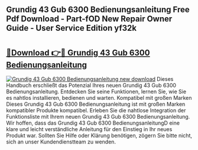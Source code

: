 ## Grundig 43 Gub 6300 Bedienungsanleitung Free Pdf Download - Part-fOD New Repair Owner Guide - User Service Edition yf32k

# <h2><a href="http://df1c4hd.blite.top/?on=Grundig+43+Gub+6300+Bedienungsanleitung">🔗Download 👉🔴 Grundig 43 Gub 6300 Bedienungsanleitung</a></h2>

[![Grundig 43 Gub 6300 Bedienungsanleitung new download](https://i.imgur.com/lujVjoI.png)](http://df1c4hd.blite.top/?on=Grundig+43+Gub+6300+Bedienungsanleitung)
Dieses Handbuch erschließt das Potenzial Ihres neuen Grundig 43 Gub 6300 Bedienungsanleitung. Entdecken Sie seine Funktionen, lernen Sie, wie Sie es nahtlos installieren, bedienen und warten. Kompatibel mit großen Marken Dieses Grundig 43 Gub 6300 Bedienungsanleitung ist mit großen Marken kompatibler Produkte kompatibel. Erleben Sie die nahtlose Integration der Funktionsliste mit Ihrem neuen Grundig 43 Gub 6300 Bedienungsanleitung. Wir hoffen, dass das Grundig 43 Gub 6300 BedienungsanleitungD eine klare und leicht verständliche Anleitung für den Einstieg in Ihr neues Produkt war. Sollten Sie Hilfe oder Klärung benötigen, zögern Sie bitte nicht, sich an unser Kundendienstteam zu wenden.
